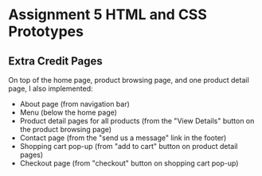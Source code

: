 # Assignment 5 HTML and CSS Prototypes

## Extra Credit Pages

On top of the home page, product browsing page, and one product detail page, I also implemented:
- About page (from navigation bar)
- Menu (below the home page)
- Product detail pages for all products (from the "View Details" button on the product browsing page)
- Contact page (from the "send us a message" link in the footer)
- Shopping cart pop-up (from "add to cart" button on product detail pages)
- Checkout page (from "checkout" button on shopping cart pop-up)
